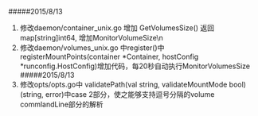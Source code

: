 #####2015/8/13
1. 修改daemon/container_unix.go 增加 GetVolumesSize() 返回map[string]int64, 增加MonitorVolumeSize\n
2. 修改daemon/volumes_unix.go 中register()中registerMountPoints(container *Container, hostConfig *runconfig.HostConfig)增加代码，每20秒自动执行MonitorVolumesSize
#####2015/8/13
1. 修改opts/opts.go中 validatePath(val string, validateMountMode bool) (string, error)中case 2部分，使之能够支持逗号分隔的volume commlandLine部分的解析
